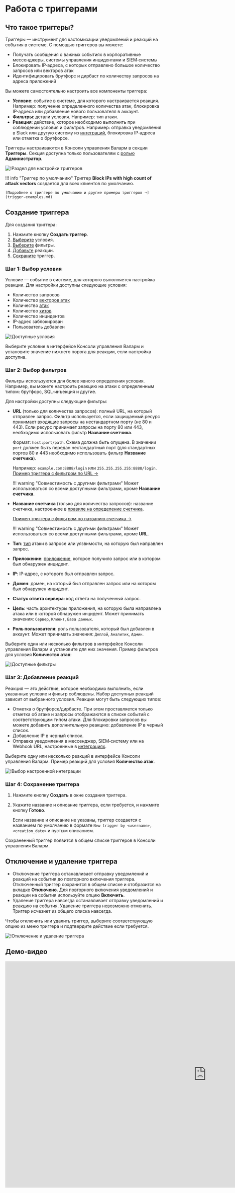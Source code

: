 # Работа с триггерами

## Что такое триггеры?

Триггеры — инструмент для кастомизации уведомлений и реакций на события в системе. С помощью триггеров вы можете:

* Получать сообщения о важных событиях в корпоративные мессенджеры, системы управления инцидентами и SIEM‑системы
* Блокировать IP‑адреса, с которых отправлено большое количество запросов или векторов атак
* Идентифицировать брутфорс и дирбаст по количеству запросов на адреса приложений

Вы можете самостоятельно настроить все компоненты триггера:

* **Условие**: событие в системе, для которого настраивается реакция. Например: получение определенного количества атак, блокировка IP‑адреса или добавление нового пользователя в аккаунт.
* **Фильтры**: детали условия. Например: тип атаки.
* **Реакция**: действие, которое необходимо выполнить при соблюдении условия и фильтров. Например: отправка уведомления в Slack или другую систему из [интеграций](../settings/integrations/integrations-intro.md), блокировка IP‑адреса или отметка о брутфорсе.

Триггеры настраиваются в Консоли управления Валарм в секции **Триггеры**. Секция доступна только пользователям с [ролью](../settings/users.md) **Администратор**.

![!Раздел для настройки триггеров](../../images/user-guides/triggers/triggers-section.png)

!!! info "Триггер по умолчанию"
    Триггер **Block IPs with high count of attack vectors** создается для всех клиентов по умолчанию.
    
    [Подробнее о триггере по умолчанию и другие примеры триггеров →](trigger-examples.md)

## Создание триггера

Для создания триггера:

1. Нажмите кнопку **Создать триггер**.
2. [Выберите](#шаг-1-выбор-условия) условия.
3. [Выберите](#шаг-2-выбор-фильтров) фильтры.
4. [Добавьте](#шаг-3-добавление-реакций) реакции.
5. [Сохраните](#шаг-4-сохранение-триггера) триггер.

### Шаг 1: Выбор условия

Условие — событие в системе, для которого выполняется настройка реакции. Для настройки доступны следующие условия:

* Количество запросов
* Количество [векторов атак](../../glossary-ru.md#вектор-атаки)
* Количество [атак](../../glossary-ru.md#атака)
* Количество [хитов](../../glossary-ru.md#хит)
* Количество инцидентов
* IP‑адрес заблокирован
* Пользователь добавлен

![!Доступные условия](../../images/user-guides/triggers/trigger-conditions.png)

Выберите условие в интерфейсе Консоли управления Валарм и установите значение нижнего порога для реакции, если настройка доступна.

### Шаг 2: Выбор фильтров

Фильтры используются для более явного определения условия. Например, вы можете настроить реакцию на атаки с определенным типом: брутфорс, SQL‑инъекция и другие.

Для настройки доступны следующие фильтры:

* **URL** (только для количества запросов): полный URL, на который отправлен запрос. Фильтр используется, если защищаемый ресурс принимает входящие запросы на нестандартном порту (не 80 и 443). Если ресурс принимает запросы на порту 80 или 443, необходимо использовать фильтр **Название счетчика**.
    
    Формат: `host:port/path`. Схема должна быть опущена. В значении `port` должен быть передан нестандартный порт (для стандартных портов 80 и 443 необходимо использовать фильтр **Название счетчика**).
    
    Например: `example.com:8888/login` или `255.255.255.255:8888/login`. [Пример триггера с фильтром по URL →](trigger-examples.md#фильтр-по-url)

    !!! warning "Совместимость с другими фильтрами"
        Может использоваться со всеми доступными фильтрами, кроме **Название счетчика**.
* **Название счетчика** (только для количества запросов): название счетчика, настроенное в [правиле на определение счетчика](../rules/define-counters.md).

    [Пример триггера с фильтром по названию счетчика →](trigger-examples.md#фильтр-по-названию-счетчика)

    !!! warning "Совместимость с другими фильтрами"
        Может использоваться со всеми доступными фильтрами, кроме **URL**.
* **Тип**: [тип](../../attacks-vulns-list.md) атаки в запросе или уязвимости, на которую был направлен запрос.
* **Приложение**: [приложение](../settings/applications.md), которое получило запрос или в котором был обнаружен инцидент.
* **IP**: IP‑адрес, с которого был отправлен запрос.
* **Домен**: домен, на который был отправлен запрос или на котором был обнаружен инцидент.
* **Статус ответа сервера**: код ответа на полученный запрос.
* **Цель**: часть архитектуры приложения, на которую была направлена атака или в которой обнаружен инцидент. Может принимать значения: `Сервер`, `Клиент`, `База данных`.
* **Роль пользователя**: роль пользователя, который был добавлен в аккаунт. Может принимать значения: `Деплой`, `Аналитик`, `Админ`.

Выберите один или несколько фильтров в интерфейсе Консоли управления Валарм и установите для них значения. Пример фильтров для условия **Количество атак**:

![!Доступные фильтры](../../images/user-guides/triggers/trigger-filters.png)

### Шаг 3: Добавление реакций

Реакция — это действие, которое необходимо выполнить, если указанные условие и фильтр соблюдены. Набор доступных реакций зависит от выбранного условия. Реакции могут быть следующих типов:

* Отметка о брутфорсе/дирбасте. При этом проставляется только отметка об атаке и запросы отображаются в списке событий с соответствующим типом атаки. Для блокировки запросов вы можете добавить дополнительную реакцию: добавление IP в черный список.
* Добавление IP в черный список.
* Отправка уведомления в мессенджер, SIEM‑систему или на Webhook URL, настроенные в [интеграциях](../settings/integrations/integrations-intro.md).

Выберите одну или несколько реакций в интерфейсе Консоли управления Валарм. Пример реакций для условия **Количество атак**.

![!Выбор настроенной интеграции](../../images/user-guides/triggers/select-integration.png)

### Шаг 4: Сохранение триггера

1. Нажмите кнопку **Создать** в окне создания триггера.
2. Укажите название и описание триггера, если требуется, и нажмите кнопку **Готово**.

    Если название и описание не указаны, триггер создается с названием по умолчанию в формате `New trigger by <username>, <creation_date>` и пустым описанием.

Сохраненный триггер появится в общем списке триггеров в Консоли управления Валарм.

## Отключение и удаление триггера

* Отключение триггера останавливает отправку уведомлений и реакций на события до повторного включения триггера. Отключенный триггер сохранится в общем списке и отобразится на вкладке **Отключено**. Для повторного включения уведомлений и реакции на события используйте опцию **Включить**.
* Удаление триггера навсегда останавливает отправку уведомлений и реакцию на события. Удаление триггера невозможно отменить. Триггер исчезнет из общего списка навсегда.

Чтобы отключить или удалить триггер, выберите соответствующую опцию из меню триггера и подтвердите действие если требуется.

![!Отключение и удаление триггера](../../images/user-guides/triggers/disable-delete-trigger.png)

## Демо‑видео

<div class="video-wrapper">
  <iframe width="1280" height="720" src="https://www.youtube.com/embed/ODHh-die9tY" frameborder="0" allow="accelerometer; autoplay; encrypted-media; gyroscope; picture-in-picture" allowfullscreen></iframe>
</div>